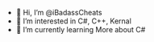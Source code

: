 - 👋 Hi, I’m @iBadassCheats
- 👀 I’m interested in C#, C++, Kernal
- 🌱 I’m currently learning More about C#
